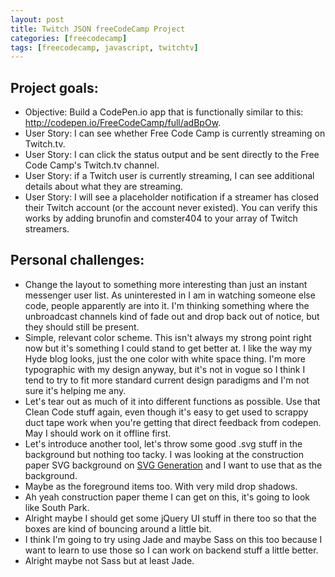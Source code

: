 ```yaml
---
layout: post
title: Twitch JSON freeCodeCamp Project
categories: [freecodecamp]
tags: [freecodecamp, javascript, twitchtv]
---
```


## Project goals:

- Objective: Build a CodePen.io app that is functionally similar to this: <http://codepen.io/FreeCodeCamp/full/adBpOw>.
- User Story: I can see whether Free Code Camp is currently streaming on Twitch.tv.
- User Story: I can click the status output and be sent directly to the Free Code Camp's Twitch.tv channel.
- User Story: if a Twitch user is currently streaming, I can see additional details about what they are streaming.
- User Story: I will see a placeholder notification if a streamer has closed their Twitch account (or the account never existed). You can verify this works by adding brunofin and comster404 to your array of Twitch streamers.

## Personal challenges:

- Change the layout to something more interesting than just an instant messenger user list. As uninterested in I am in watching someone else code, people apparently are into it. I'm thinking something where the unbroadcast channels kind of fade out and drop back out of notice, but they should still be present.
- Simple, relevant color scheme. This isn't always my strong point right now but it's something I could stand to get better at. I like the way my Hyde blog looks, just the one color with white space thing. I'm more typographic with my design anyway, but it's not in vogue so I think I tend to try to fit more standard current design paradigms and I'm not sure it's helping me any.
- Let's tear out as much of it into different functions as possible. Use that Clean Code stuff again, even though it's easy to get used to scrappy duct tape work when you're getting that direct feedback from codepen. May I should work on it offline first.
- Let's introduce another tool, let's throw some good .svg stuff in the background but nothing too tacky. I was looking at the construction paper SVG background on [SVG Generation][1] and I want to use that as the background.
- Maybe as the foreground items too. With very mild drop shadows.
- Ah yeah construction paper theme I can get on this, it's going to look like South Park.
- Alright maybe I should get some jQuery UI stuff in there too so that the boxes are kind of bouncing around a little bit.
- I think I'm going to try using Jade and maybe Sass on this too because I want to learn to use those so I can work on backend stuff a little better.
- Alright maybe not Sass but at least Jade.


[1]: http://www.svgeneration.com/
